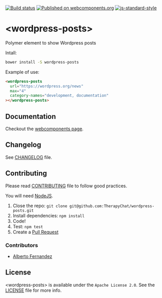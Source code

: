 [![Build status](https://travis-ci.org/TherapyChat/wordpress-posts.svg?branch=master)](https://travis-ci.org/TherapyChat/wordpress-posts)
[![Published on webcomponents.org](https://img.shields.io/badge/webcomponents.org-published-blue.svg)](https://www.webcomponents.org/element/therapychat/wordpress-posts)
[![js-standard-style](https://img.shields.io/badge/code%20style-standard-brightgreen.svg)](http://standardjs.com)

# \<wordpress-posts\>

Polymer element to show Wordpress posts

Intall:
```bash
bower install -S wordpress-posts
```

Example of use:
<!---
```
<custom-element-demo>
  <template>
    <script src="../webcomponentsjs/webcomponents-lite.js"></script>
    <link rel="import" href="wordpress-posts.html">
    <next-code-block></next-code-block>
  </template>
</custom-element-demo>
```
-->
```html
<wordpress-posts
  url="https://wordpress.org/news"
  max="4"
  category-names="development, documentation"
></wordpress-posts>
```

## Documentation

Checkout the [webcomponents page](https://www.webcomponents.org/element/therapychat/wordpress-posts).

## Changelog

See [CHANGELOG](./CHANGELOG.md) file.

## Contributing

Please read [CONTRIBUTING](./CONTRIBUTING.md) file to follow good practices.

You will need [NodeJS](https://nodejs.org).

1. Close the repo: `git clone git@github.com:TherapyChat/wordpress-posts.git`
2. Install dependencies: `npm install`
3. Code!
4. Test: `npm test`
5. Create a [Pull Request](https://github.com/therapychat/wordpress-posts/pulls)

### Contributors

- [Alberto Fernandez](http://twitter.com/albertofdzm)

## License

\<wordpress-posts\> is available under the `Apache License 2.0`. See the [LICENSE](./LICENSE) file for more info.
